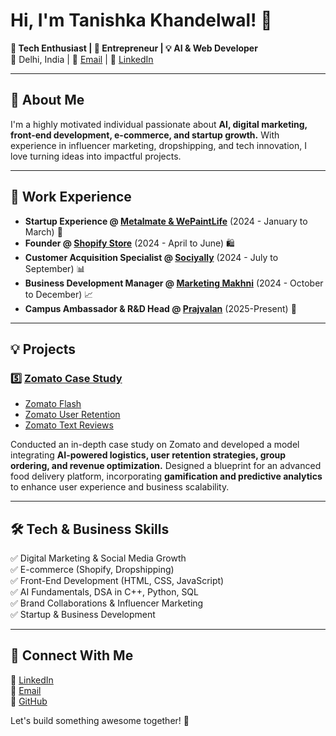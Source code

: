 # Hi, I'm Tanishka Khandelwal! 👋

**🚀 Tech Enthusiast | 🏢 Entrepreneur | 💡 AI & Web Developer**  
📍 Delhi, India | 📧 [Email](mailto:tashukhandelwal27@gmail.com) | 🔗 [LinkedIn](https://www.linkedin.com/in/tanishka-khandelwal)

---

## 🌟 About Me
I'm a highly motivated individual passionate about **AI, digital marketing, front-end development, e-commerce, and startup growth.** With experience in influencer marketing, dropshipping, and tech innovation, I love turning ideas into impactful projects.

---

## 💼 Work Experience
- **Startup Experience @ [Metalmate & WePaintLife](#)** (2024 - January to March) 🎨
- **Founder @ [Shopify Store](#)** (2024 - April to June) 🛍️
- **Customer Acquisition Specialist @ [Sociyally](#)** (2024 - July to September) 📊
- **Business Development Manager @ [Marketing Makhni](#)** (2024 - October to December) 📈
- **Campus Ambassador & R&D Head @ [Prajvalan](#)** (2025-Present) 🚀

---

## 💡 Projects

### 5️⃣ [Zomato Case Study](https://docs.google.com/document/d/1akEb1PytcuXjpp1xgCDGdpqkGzJYOsB4/edit)
- [Zomato Flash](https://docs.google.com/presentation/d/17qhYfMv7Z0OWwnZ5ka7HxItuxrWoeBv4/edit#slide=id.p3)
- [Zomato User Retention](https://drive.google.com/file/d/18YX7E6tDk75HFoWUq3uwV4F62FxDtTfI/view)
- [Zomato Text Reviews](https://drive.google.com/file/d/1EgvWlkrqupn474ry0rPtfSaf3tVOtaRa/view)

Conducted an in-depth case study on Zomato and developed a model integrating **AI-powered logistics, user retention strategies, group ordering, and revenue optimization.** Designed a blueprint for an advanced food delivery platform, incorporating **gamification and predictive analytics** to enhance user experience and business scalability.

---

## 🛠️ Tech & Business Skills
✅ Digital Marketing & Social Media Growth  
✅ E-commerce (Shopify, Dropshipping)  
✅ Front-End Development (HTML, CSS, JavaScript)  
✅ AI Fundamentals, DSA in C++, Python, SQL  
✅ Brand Collaborations & Influencer Marketing  
✅ Startup & Business Development  

---

## 📩 Connect With Me
💼 [LinkedIn](https://www.linkedin.com/in/tanishka-khandelwal)  
📧 [Email](mailto:tashukhandelwal27@gmail.com)  
🔗 [GitHub](https://github.com/tanishka-khandelwal)  

Let's build something awesome together! 🚀

